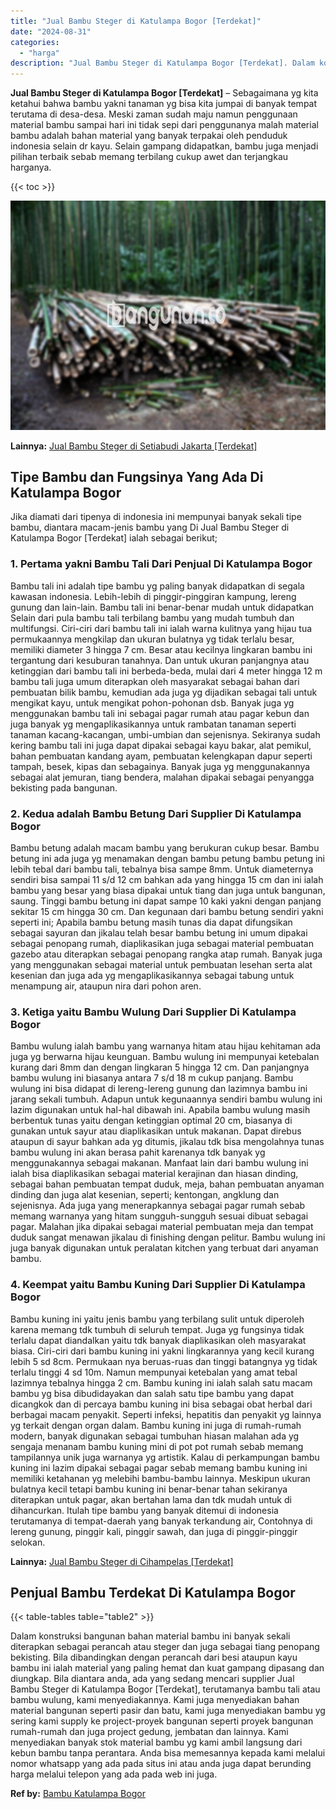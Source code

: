 ```yaml
---
title: "Jual Bambu Steger di Katulampa Bogor [Terdekat]"
date: "2024-08-31"
categories: 
  - "harga"
description: "Jual Bambu Steger di Katulampa Bogor [Terdekat]. Dalam konstruksi bangunan bahan material bambu ini banyak sekali diterapkan sebagai perancah atau steger dan..."
---
```


**Jual Bambu Steger di Katulampa Bogor \[Terdekat\]** – Sebagaimana yg kita ketahui bahwa bambu yakni tanaman yg bisa kita jumpai di banyak tempat terutama di desa-desa. Meski zaman sudah maju namun penggunaan material bambu sampai hari ini tidak sepi dari penggunanya malah material bambu adalah bahan material yang banyak terpakai oleh penduduk indonesia selain dr kayu. Selain gampang didapatkan, bambu juga menjadi pilihan terbaik sebab memang terbilang cukup awet dan terjangkau harganya.

{{< toc >}}

![Jual Bambu Steger di Katulampa Bogor [Terdekat]](/images/jual-bambu-tali-30.png)

**Lainnya:** [Jual Bambu Steger di Setiabudi Jakarta \[Terdekat\]](https://bambu.bangunan.co/jual-bambu-steger-di-setiabudi-jakarta-terdekat/)

## Tipe Bambu dan Fungsinya Yang Ada Di Katulampa Bogor

Jika diamati dari tipenya di indonesia ini mempunyai banyak sekali tipe bambu, diantara macam-jenis bambu yang Di Jual Bambu Steger di Katulampa Bogor \[Terdekat\] ialah sebagai berikut;

### 1\. Pertama yakni Bambu Tali Dari Penjual Di Katulampa Bogor

Bambu tali ini adalah tipe bambu yg paling banyak didapatkan di segala kawasan indonesia. Lebih-lebih di pinggir-pinggiran kampung, lereng gunung dan lain-lain. Bambu tali ini benar-benar mudah untuk didapatkan Selain dari pula bambu tali terbilang bambu yang mudah tumbuh dan multifungsi. Ciri-ciri dari bambu tali ini ialah warna kulitnya yang hijau tua permukaannya mengkilap dan ukuran bulatnya yg tidak terlalu besar, memiliki diameter 3 hingga 7 cm. Besar atau kecilnya lingkaran bambu ini tergantung dari kesuburan tanahnya. Dan untuk ukuran panjangnya atau ketinggian dari bambu tali ini berbeda-beda, mulai dari 4 meter hingga 12 m bambu tali juga umum diterapkan oleh masyarakat sebagai bahan dari pembuatan bilik bambu, kemudian ada juga yg dijadikan sebagai tali untuk mengikat kayu, untuk mengikat pohon-pohonan dsb. Banyak juga yg menggunakan bambu tali ini sebagai pagar rumah atau pagar kebun dan juga banyak yg mengaplikasikannya untuk rambatan tanaman seperti tanaman kacang-kacangan, umbi-umbian dan sejenisnya. Sekiranya sudah kering bambu tali ini juga dapat dipakai sebagai kayu bakar, alat pemikul, bahan pembuatan kandang ayam, pembuatan kelengkapan dapur seperti tampah, besek, kipas dan sebagainya. Banyak juga yg menggunakannya sebagai alat jemuran, tiang bendera, malahan dipakai sebagai penyangga bekisting pada bangunan.

### 2\. Kedua adalah Bambu Betung Dari Supplier Di Katulampa Bogor

Bambu betung adalah macam bambu yang berukuran cukup besar. Bambu betung ini ada juga yg menamakan dengan bambu petung bambu petung ini lebih tebal dari bambu tali, tebalnya bisa sampe 8mm. Untuk diameternya sendiri bisa sampai 11 s/d 12 cm bahkan ada yang hingga 15 cm dan ini ialah bambu yang besar yang biasa dipakai untuk tiang dan juga untuk bangunan, saung. Tinggi bambu betung ini dapat sampe 10 kaki yakni dengan panjang sekitar 15 cm hingga 30 cm. Dan kegunaan dari bambu betung sendiri yakni seperti ini; Apabila bambu betung masih tunas dia dapat difungsikan sebagai sayuran dan jikalau telah besar bambu betung ini umum dipakai sebagai penopang rumah, diaplikasikan juga sebagai material pembuatan gazebo atau diterapkan sebagai penopang rangka atap rumah. Banyak juga yang menggunakan sebagai material untuk pembuatan lesehan serta alat kesenian dan juga ada yg mengaplikasikannya sebagai tabung untuk menampung air, ataupun nira dari pohon aren.

### 3\. Ketiga yaitu Bambu Wulung Dari Supplier Di Katulampa Bogor

Bambu wulung ialah bambu yang warnanya hitam atau hijau kehitaman ada juga yg berwarna hijau keunguan. Bambu wulung ini mempunyai ketebalan kurang dari 8mm dan dengan lingkaran 5 hingga 12 cm. Dan panjangnya bambu wulung ini biasanya antara 7 s/d 18 m cukup panjang. Bambu wulung ini bisa didapat di lereng-lereng gunung dan lazimnya bambu ini jarang sekali tumbuh. Adapun untuk kegunaannya sendiri bambu wulung ini lazim digunakan untuk hal-hal dibawah ini. Apabila bambu wulung masih berbentuk tunas yaitu dengan ketinggian optimal 20 cm, biasanya di gunakan untuk sayur atau diaplikasikan untuk makanan. Dapat direbus ataupun di sayur bahkan ada yg ditumis, jikalau tdk bisa mengolahnya tunas bambu wulung ini akan berasa pahit karenanya tdk banyak yg menggunakannya sebagai makanan. Manfaat lain dari bambu wulung ini ialah bisa diaplikasikan sebagai material kerajinan dan hiasan dinding, sebagai bahan pembuatan tempat duduk, meja, bahan pembuatan anyaman dinding dan juga alat kesenian, seperti; kentongan, angklung dan sejenisnya. Ada juga yang menerapkannya sebagai pagar rumah sebab memang warnanya yang hitam sungguh-sungguh sesuai dibuat sebagai pagar. Malahan jika dipakai sebagai material pembuatan meja dan tempat duduk sangat menawan jikalau di finishing dengan pelitur. Bambu wulung ini juga banyak digunakan untuk peralatan kitchen yang terbuat dari anyaman bambu.

### 4\. Keempat yaitu Bambu Kuning Dari Supplier Di Katulampa Bogor

Bambu kuning ini yaitu jenis bambu yang terbilang sulit untuk diperoleh karena memang tdk tumbuh di seluruh tempat. Juga yg fungsinya tidak terlalu dapat diandalkan yaitu tdk banyak diaplikasikan oleh masyarakat biasa. Ciri-ciri dari bambu kuning ini yakni lingkarannya yang kecil kurang lebih 5 sd 8cm. Permukaan nya beruas-ruas dan tinggi batangnya yg tidak terlalu tinggi 4 sd 10m. Namun mempunyai ketebalan yang amat tebal lazimnya tebalnya hingga 2 cm. Bambu kuning ini ialah salah satu macam bambu yg bisa dibudidayakan dan salah satu tipe bambu yang dapat dicangkok dan di percaya bambu kuning ini bisa sebagai obat herbal dari berbagai macam penyakit. Seperti infeksi, hepatitis dan penyakit yg lainnya yg terkait dengan organ dalam. Bambu kuning ini juga di rumah-rumah modern, banyak digunakan sebagai tumbuhan hiasan malahan ada yg sengaja menanam bambu kuning mini di pot pot rumah sebab memang tampilannya unik juga warnanya yg artistik. Kalau di perkampungan bambu kuning ini lazim dipakai sebagai pagar sebab memang bambu kuning ini memiliki ketahanan yg melebihi bambu-bambu lainnya. Meskipun ukuran bulatnya kecil tetapi bambu kuning ini benar-benar tahan sekiranya diterapkan untuk pagar, akan bertahan lama dan tdk mudah untuk di dihancurkan. Itulah tipe bambu yang banyak ditemui di indonesia terutamanya di tempat-daerah yang banyak terkandung air, Contohnya di lereng gunung, pinggir kali, pinggir sawah, dan juga di pinggir-pinggir selokan.

**Lainnya:** [Jual Bambu Steger di Cihampelas \[Terdekat\]](https://bambu.bangunan.co/jual-bambu-steger-di-cihampelas-terdekat/)

## Penjual Bambu Terdekat Di Katulampa Bogor

{{< table-tables table="table2" >}}

Dalam konstruksi bangunan bahan material bambu ini banyak sekali diterapkan sebagai perancah atau steger dan juga sebagai tiang penopang bekisting. Bila dibandingkan dengan perancah dari besi ataupun kayu bambu ini ialah material yang paling hemat dan kuat gampang dipasang dan diungkap. Bila diantara anda, ada yang sedang mencari supplier Jual Bambu Steger di Katulampa Bogor \[Terdekat\], terutamanya bambu tali atau bambu wulung, kami menyediakannya. Kami juga menyediakan bahan material bangunan seperti pasir dan batu, kami juga menyediakan bambu yg sering kami supply ke project-proyek bangunan seperti proyek bangunan rumah-rumah dan juga project gedung, jembatan dan lainnya. Kami menyediakan banyak stok material bambu yg kami ambil langsung dari kebun bambu tanpa perantara. Anda bisa memesannya kepada kami melalui nomor whatsapp yang ada pada situs ini atau anda juga dapat berunding harga melalui telepon yang ada pada web ini juga.

**Ref by:** [Bambu Katulampa Bogor](https://id.wikipedia.org/wiki/Bambu)
